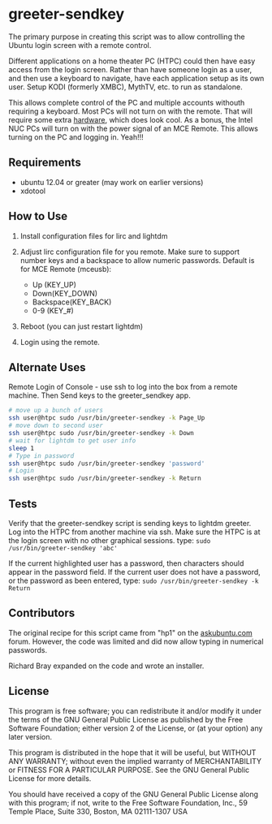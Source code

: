 # greeter-sendkey

The primary purpose in creating this script was to allow controlling the Ubuntu login screen with a remote control. 

Different applications on a home theater PC (HTPC) could then have easy access from the login screen. Rather than have someone login as a user, and then use a keyboard to navigate, have each application setup as its own user. Setup KODI (formerly XMBC), MythTV, etc. to run as standalone.

This allows complete control of the PC and multiple accounts withouth requiring a keyboard. Most PCs will not turn on with the remote. That will require some extra [hardware](http://simerec.com/PCS-1a.html), which does look cool. As a bonus, the Intel NUC PCs will turn on with the power signal of an MCE Remote. This allows turning on the PC and logging in. Yeah!!! 



## Requirements

- ubuntu 12.04 or greater (may work on earlier versions)
- xdotool


## How to Use

1. Install configuration files for lirc and lightdm

2. Adjust lirc configuration file for you remote. Make sure to support number keys and a backspace to allow numeric passwords. Default is for MCE Remote (mceusb):
    * Up (KEY_UP)
    * Down(KEY_DOWN)
    * Backspace(KEY_BACK)
    * 0-9 (KEY_#)
    
3. Reboot (you can just restart lightdm)

4. Login using the remote.


## Alternate Uses

Remote Login of Console - use ssh to log into the box from a remote machine. Then Send keys to the greeter_sendkey app.

```bash
# move up a bunch of users
ssh user@htpc sudo /usr/bin/greeter-sendkey -k Page_Up
# move down to second user
ssh user@htpc sudo /usr/bin/greeter-sendkey -k Down
# wait for lightdm to get user info
sleep 1
# Type in password
ssh user@htpc sudo /usr/bin/greeter-sendkey 'password'
# Login
ssh user@htpc sudo /usr/bin/greeter-sendkey -k Return
```

## Tests

Verify that the greeter-sendkey script is sending keys to lightdm greeter. Log into the HTPC from another machine via ssh. Make sure the HTPC is at the login screen with no other graphical sessions. type: `sudo /usr/bin/greeter-sendkey 'abc'`

If the current highlighted user has a password, then characters should appear in the password field. If the current user does not have a password, or the password as been entered, type: `sudo /usr/bin/greeter-sendkey -k Return`

## Contributors

The original recipe for this script came from "hp1" on the [askubuntu.com](https://askubuntu.com/questions/161203/using-mce-remote-at-unity-greeter) forum. However, the code was limited and did now allow typing in numerical passwords.

Richard Bray expanded on the code and wrote an installer.

## License

 This program is free software; you can redistribute it and/or modify it under the terms of the GNU General Public License as published by the Free Software Foundation; either version 2 of the License, or (at your option) any later version.
 
This program is distributed in the hope that it will be useful, but WITHOUT ANY WARRANTY; without even the implied warranty of MERCHANTABILITY or FITNESS FOR A PARTICULAR PURPOSE. See the GNU General Public License for more details.

You should have received a copy of the GNU General Public License along with this program; if not, write to the Free Software Foundation, Inc., 59 Temple Place, Suite 330, Boston, MA 02111-1307 USA 


